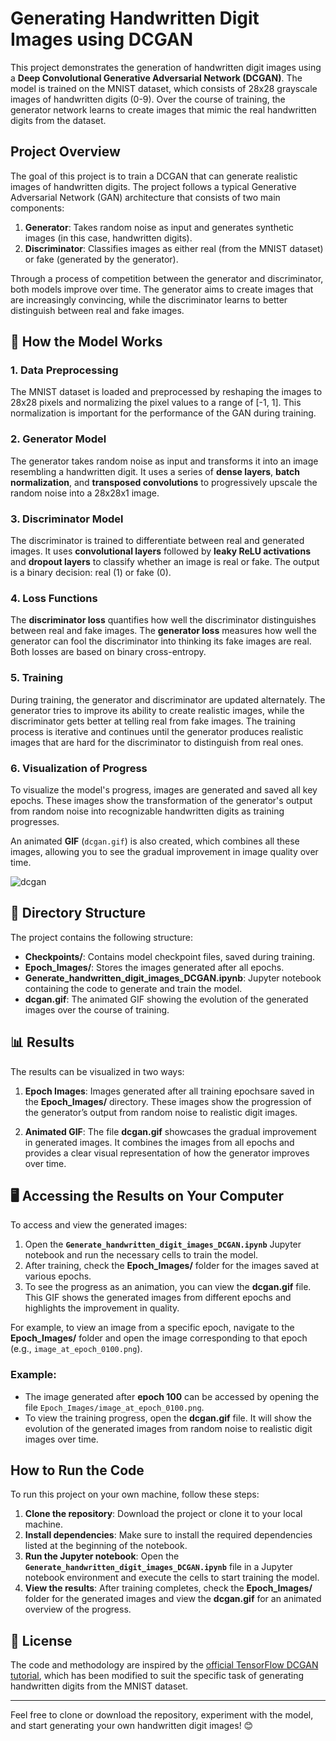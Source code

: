 # Generating Handwritten Digit Images using DCGAN

This project demonstrates the generation of handwritten digit images using a **Deep Convolutional Generative Adversarial Network (DCGAN)**. The model is trained on the MNIST dataset, which consists of 28x28 grayscale images of handwritten digits (0-9). Over the course of training, the generator network learns to create images that mimic the real handwritten digits from the dataset.

## Project Overview

The goal of this project is to train a DCGAN that can generate realistic images of handwritten digits. The project follows a typical Generative Adversarial Network (GAN) architecture that consists of two main components:

1. **Generator**: Takes random noise as input and generates synthetic images (in this case, handwritten digits).
2. **Discriminator**: Classifies images as either real (from the MNIST dataset) or fake (generated by the generator).

Through a process of competition between the generator and discriminator, both models improve over time. The generator aims to create images that are increasingly convincing, while the discriminator learns to better distinguish between real and fake images.

## 🧠 How the Model Works

### 1. **Data Preprocessing**
The MNIST dataset is loaded and preprocessed by reshaping the images to 28x28 pixels and normalizing the pixel values to a range of [-1, 1]. This normalization is important for the performance of the GAN during training.

### 2. **Generator Model**
The generator takes random noise as input and transforms it into an image resembling a handwritten digit. It uses a series of **dense layers**, **batch normalization**, and **transposed convolutions** to progressively upscale the random noise into a 28x28x1 image.

### 3. **Discriminator Model**
The discriminator is trained to differentiate between real and generated images. It uses **convolutional layers** followed by **leaky ReLU activations** and **dropout layers** to classify whether an image is real or fake. The output is a binary decision: real (1) or fake (0).

### 4. **Loss Functions**
The **discriminator loss** quantifies how well the discriminator distinguishes between real and fake images. The **generator loss** measures how well the generator can fool the discriminator into thinking its fake images are real. Both losses are based on binary cross-entropy.

### 5. **Training**
During training, the generator and discriminator are updated alternately. The generator tries to improve its ability to create realistic images, while the discriminator gets better at telling real from fake images. The training process is iterative and continues until the generator produces realistic images that are hard for the discriminator to distinguish from real ones.

### 6. **Visualization of Progress**
To visualize the model's progress, images are generated and saved all key epochs. These images show the transformation of the generator's output from random noise into recognizable handwritten digits as training progresses.

An animated **GIF** (`dcgan.gif`) is also created, which combines all these images, allowing you to see the gradual improvement in image quality over time.

![dcgan](https://github.com/user-attachments/assets/f24dcdbd-5fa8-47a2-af10-198309ac7879)


## 📁 Directory Structure

The project contains the following structure:

- **Checkpoints/**: Contains model checkpoint files, saved during training.
- **Epoch_Images/**: Stores the images generated after all epochs.
- **Generate_handwritten_digit_images_DCGAN.ipynb**: Jupyter notebook containing the code to generate and train the model.
- **dcgan.gif**: The animated GIF showing the evolution of the generated images over the course of training.

## 📊 Results

The results can be visualized in two ways:

1. **Epoch Images**: Images generated after all training epochsare saved in the **Epoch_Images/** directory. These images show the progression of the generator’s output from random noise to realistic digit images.

2. **Animated GIF**: The file **dcgan.gif** showcases the gradual improvement in generated images. It combines the images from all epochs and provides a clear visual representation of how the generator improves over time.

## 🖥 Accessing the Results on Your Computer

To access and view the generated images:

1. Open the **`Generate_handwritten_digit_images_DCGAN.ipynb`** Jupyter notebook and run the necessary cells to train the model.
2. After training, check the **Epoch_Images/** folder for the images saved at various epochs.
3. To see the progress as an animation, you can view the **dcgan.gif** file. This GIF shows the generated images from different epochs and highlights the improvement in quality.

For example, to view an image from a specific epoch, navigate to the **Epoch_Images/** folder and open the image corresponding to that epoch (e.g., `image_at_epoch_0100.png`).

### Example:

- The image generated after **epoch 100** can be accessed by opening the file `Epoch_Images/image_at_epoch_0100.png`.
- To view the training progress, open the **dcgan.gif** file. It will show the evolution of the generated images from random noise to realistic digit images over time.

## How to Run the Code

To run this project on your own machine, follow these steps:

1. **Clone the repository**: Download the project or clone it to your local machine.
2. **Install dependencies**: Make sure to install the required dependencies listed at the beginning of the notebook.
3. **Run the Jupyter notebook**: Open the **`Generate_handwritten_digit_images_DCGAN.ipynb`** file in a Jupyter notebook environment and execute the cells to start training the model.
4. **View the results**: After training completes, check the **Epoch_Images/** folder for the generated images and view the **dcgan.gif** for an animated overview of the progress.

## 📝 License

The code and methodology are inspired by the [official TensorFlow DCGAN tutorial](https://www.tensorflow.org/tutorials/generative/dcgan), which has been modified to suit the specific task of generating handwritten digits from the MNIST dataset.

---

Feel free to clone or download the repository, experiment with the model, and start generating your own handwritten digit images! 😊
